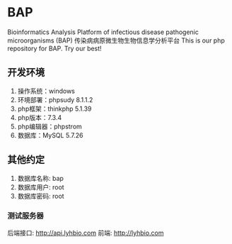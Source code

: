 # BAP
Bioinformatics Analysis Platform of infectious disease pathogenic microorganisms (BAP) 传染病病原微生物生物信息学分析平台
This is our php repository for BAP. Try our best!

## 开发环境
1. 操作系统：windows
2. 环境部署：phpsudy 8.1.1.2
3. php框架：thinkphp 5.1.39
4. php版本：7.3.4
5. php编辑器：phpstrom
6. 数据库：MySQL 5.7.26

## 其他约定
1. 数据库名称: bap
2. 数据库用户: root
3. 数据库密码: root

### 测试服务器 
后端接口: http://api.lyhbio.com
前端: http://lyhbio.com
